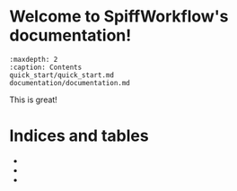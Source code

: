 Welcome to SpiffWorkflow's documentation!
=======================================

```{toctree}
:maxdepth: 2
:caption: Contents
quick_start/quick_start.md
documentation/documentation.md
```

This is great!

Indices and tables
==================

* [](genindex)
* [](modindex)
* [](search)
